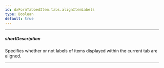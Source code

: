 ```yaml
---
id: dxFormTabbedItem.tabs.alignItemLabels
type: Boolean
default: true
---
```

---
##### shortDescription
Specifies whether or not labels of items displayed within the current tab are aligned.

---
